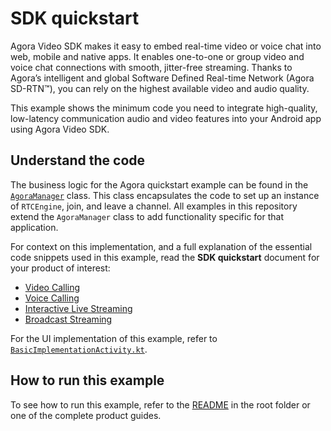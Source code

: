# SDK quickstart

Agora Video SDK makes it easy to embed real-time video or voice chat into web, mobile and native apps. It enables one-to-one or group video and voice chat connections with smooth, jitter-free streaming. Thanks to Agora’s intelligent and global Software Defined Real-time Network (Agora SD-RTN™), you can rely on the highest available video and audio quality.

This example shows the minimum code you need to integrate high-quality, low-latency communication audio and video features into your Android app using Agora Video SDK.

## Understand the code

The business logic for the Agora quickstart example can be found in the [`AgoraManager`](src/main/java/io/agora/agora_manager/AgoraManager.kt) class. This class encapsulates the code to set up an instance of `RTCEngine`, join, and leave a channel. All examples in this repository extend the `AgoraManager` class to add functionality specific for that application.

For context on this implementation, and a full explanation of the essential code snippets used in this example, read the **SDK quickstart** document for your product of interest:

* [Video Calling](https://docs.agora.io/en/video-calling/get-started/get-started-sdk?platform=android)
* [Voice Calling](https://docs.agora.io/en/voice-calling/get-started/get-started-sdk?platform=android)
* [Interactive Live Streaming](https://docs.agora.io/en/interactive-live-streaming/get-started/get-started-sdk?platform=android)
* [Broadcast Streaming](https://docs.agora.io/en/broadcast-streaming/get-started/get-started-sdk?platform=android)

For the UI implementation of this example, refer to [`BasicImplementationActivity.kt`](../android-reference-app/app/src/main/java/io/agora/android_reference_app/BasicImplementationActivity.kt).


## How to run this example

To see how to run this example, refer to the [README](../README.md) in the root folder or one of the complete product guides.
